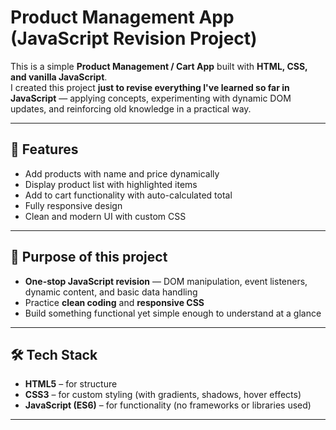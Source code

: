 # Product Management App (JavaScript Revision Project)

This is a simple **Product Management / Cart App** built with **HTML, CSS, and vanilla JavaScript**.  
I created this project **just to revise everything I've learned so far in JavaScript** — applying concepts, experimenting with dynamic DOM updates, and reinforcing old knowledge in a practical way.

---

## 🚀 Features
- Add products with name and price dynamically  
- Display product list with highlighted items  
- Add to cart functionality with auto-calculated total  
- Fully responsive design  
- Clean and modern UI with custom CSS  

---

## 🎯 Purpose of this project
- **One-stop JavaScript revision** — DOM manipulation, event listeners, dynamic content, and basic data handling  
- Practice **clean coding** and **responsive CSS**  
- Build something functional yet simple enough to understand at a glance  

---

## 🛠️ Tech Stack
- **HTML5** – for structure  
- **CSS3** – for custom styling (with gradients, shadows, hover effects)  
- **JavaScript (ES6)** – for functionality (no frameworks or libraries used)  

---

